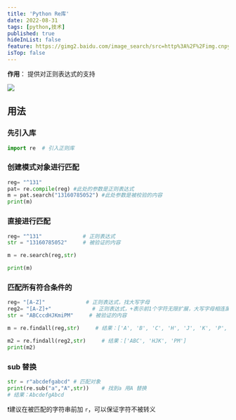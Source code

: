```yaml
---
title: 'Python Re库'
date: 2022-08-31
tags: [python,技术]
published: true
hideInList: false
feature: https://gimg2.baidu.com/image_search/src=http%3A%2F%2Fimg.cnpython.com%2Fmedia%2Findex%2Ft1.png&refer=http%3A%2F%2Fimg.cnpython.com&app=2002&size=f9999,10000&q=a80&n=0&g=0n&fmt=auto?sec=1666101121&t=c8d943c088b543522c769b286a8a4d8d
isTop: false
---
```



**作用**： 提供对正则表达式的支持

<!--more-->

![](http://lillianwho.com/post-images/1661899153523.png)

## 用法
### 先引入库

```python
import re  # 引入正则库

```

### 创建模式对象进行匹配
```python
reg= "^131"
pat= re.compile(reg) #此处的参数是正则表达式
m = pat.search("13160785052") #此处参数是被校验的内容
print(m)
```


### 直接进行匹配

```python
reg= "^131"             # 正则表达式
str = "13160785052"     # 被验证的内容

m = re.search(reg,str)

print(m)
```

### 匹配所有符合条件的

```python
reg= "[A-Z]"             # 正则表达式，找大写字母
reg2= "[A-Z]+"             # 正则表达式，+表示前1个字符无限扩展，大写字母相连属于一次结果
str = "ABCccdHJKmiPM"     # 被验证的内容

m = re.findall(reg,str)     # 结果：['A', 'B', 'C', 'H', 'J', 'K', 'P', 'M']

m2 = re.findall(reg2,str)     # 结果：['ABC', 'HJK', 'PM']
print(m2)
```

### sub 替换

```python
str = r"abcdefgabcd" # 匹配对象
print(re.sub("a","A",str))    # 找到a 用A 替换
# 结果：AbcdefgAbcd
```


❗️建议在被匹配的字符串前加 `r`，可以保证字符不被转义

